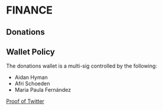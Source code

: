 # FINANCE

## Donations



## Wallet Policy

The donations wallet is a multi-sig controlled by the following:

* Aidan Hyman
* Afri Schoeden
* Maria Paula Fernández

[Proof of Twitter](https://twitter.com/5chdn/status/1063851317028954112?s=21)
